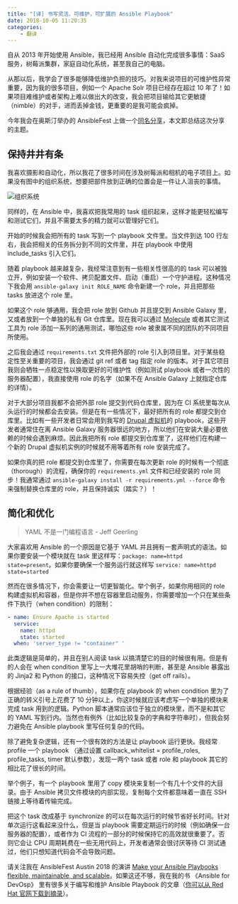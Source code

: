 ```yaml
---
title: "[译] 书写灵活、可维护，可扩展的 Ansible Playbook"
date: 2018-10-05 11:20:35
categories:
    - 翻译
---
```


自从 2013 年开始使用 Ansible，我已经用 Ansible 自动化完成很多事情：SaaS 服务，树莓派集群，家庭自动化系统，甚至我自己的电脑。

从那以后，我学会了很多能够降低维护负担的技巧。对我来说项目的可维护性异常重要，因为我的很多项目，例如一个 Apache Solr 项目已经存在超过 10 年了！如果项目难维护或者架构上难以做出大的改变，我会把项目输给其它更敏捷（nimble）的对手，进而丢掉金钱，更重要的是我可能会疯掉。

今年我会在奥斯汀举办的 AnsibleFest 上做一个[同名分享](https://agenda.fest.ansible.com/SessionDetail.aspx?id=482018)，本文即总结这次分享的主题。

## 保持井井有条

我喜欢摄影和自动化，所以我花了很多时间在涉及树莓派和相机的电子项目上。如果没有图中的组织系统，想要把部件放到正确的位置会是一件让人沮丧的事情。

![组织系统](https://www.ansible.com/hs-fs/hubfs/45982928-455cdb80-c020-11e8-96e4-833efbac87f4.jpg)

同样的，在 Ansible 中，我喜欢把我常用的 task 组织起来，这样才能更轻松编写和测试它们，并且不需要太多的精力就可以管理好它们。

开始的时候我会把所有的 task 写到一个 playbook 文件里。当文件到达 100 行左右，我会把相关的任务拆分到不同的文件里，并在 playbook 中使用 include_tasks 引入它们。

随着 playbook 越来越复杂，我经常注意到有一些相关性很高的的 task 可以被独立开，例如安装一个软件、拷贝配置文件、启动（重启）一个守护进程。这种情况下我会用 `ansible-galaxy init ROLE_NAME` 命令新建一个 role，并且把那些 tasks 放进这个 role 里。

如果这个 role 够通用，我会把 role 放到 Github 并且提交到 Ansible Galaxy 里，又或者放到一个单独的私有 Git 仓库里。现在我可以通过 [Molecule](https://github.com/metacloud/molecule/) 或者其它测试工具为 role 添加一系列的通用测试，哪怕这些 role 被隶属不同的团队的不同项目所使用。

之后我会通过 `requirements.txt` 文件把外部的 role 引入到项目里。对于某些稳定性至关重要的项目，我会通过 git ref 或者 tag 指定 role 的版本。对于其它项目我则会牺牲一点稳定性以换取更好的可维护性（例如测试 playbook 或者一次性的服务器配置），我直接使用 role 的名字（如果不在 Ansible Galaxy 上就指定仓库的详情）。

对于大部分项目我都不会把外部 role 提交到代码仓库里，因为在 CI 系统里每次从头运行的时候都会去安装。但是在有一些情况下，最好把所有的 role 都提交到仓库里。比如有一些开发者日常会用到我写的 [Drupal 虚拟机](https://www.drupalvm.com/)的 playbook，这些开发者通常住在离 Ansible Galaxy 服务器很远的地方，所以他们在安装大量必要依赖的时候会遇到麻烦。因此我把所有 role 都提交到仓库里了，这样他们在构建一个新的 Drupal 虚拟机实例的时候就不用等着所有 role 安装完成了。

如果你真的把 role 都提交到仓库里了，你需要在每次更新 role 的时候有一个彻底（thorough）的流程，确保你的 `requirements.yml` 文件和已经安装的 role 同步！我通常通过 `ansible-galaxy install -r requirements.yml --force` 命令来强制替换仓库里的 role，并且保持诚实（踏实？）！

## 简化和优化

> YAML 不是一门编程语言
> \- Jeff Geerling

大家喜欢用 Ansible 的一个原因是它基于 YAML 并且拥有一套声明式的语法。如果你要安装一个模块就在 task 里这样写：`package: name=httpd state=present`。如果你要确保一个服务运行就这样写 `service: name=httpd state=started`

然而在很多情况下，你会需要让一切更智能化。举个例子，如果你用相同的 role 构建虚拟机和容器，但是你并不想在容器里启动服务，你需要增加一个只在某些条件下执行（when condition）的限制：

```yaml
- name: Ensure Apache is started
  service:
    name: httpd
    state: started
  when: 'server_type != "container" '
```

此类逻辑是简单的，并且在别人阅读 task 以搞清楚它的目的时候很有用。但是有的人会在 when condition 里写上一大堆花里胡哨的判断，甚至是 Ansible 暴露出的 Jinja2 和 Python 的接口，这种情况下容易失控（get off rails）。

根据经验（as a rule of thumb），如果你在 playbook 的 when condition 里为了正确的转义引号上花费了 10 分钟以上，你这时候就应该考虑写一个单独的模块来完成 task 用到的逻辑。Python 脚本通常应该位于独立的模块里，而不是和其它的 YAML 写到行内。当然也有例外（比如比较复杂的字典和字符串时），但我会努力避免在 Ansible playbook 里写任何复杂的代码。

除了避免复杂逻辑，还有一个很有效的方法是让 playbook 运行更快。我经常 profile 一个 playbook （通过设置 callback_whitelist = profile_roles, profile_tasks, timer 默认参数），发现一两个 task 或者 role 和 playbook 其它的相比花了很长的时间。

举个例子，有一个 playbook 里用了 copy 模块来复制一个有几十个文件的大目录。由于 Ansible 拷贝文件模块的内部实现，复制每个文件都意味着一直在 SSH 链接上等待着传输完成。

把这个 task 改成基于 synchronize 的可以在每次运行的时候节省好长时间。针对单次运行这看起来没什么，但是当 playbook 需要定期运行的时候（例如确保一台服务器的配置），或者作为 CI 流程的一部分的时候保持它的高效就很重要了。否则它会让 CPU 周期耗费在一些无用代码上，开发者通常会很讨厌等待 CI 测试通过，他们只想知道代码会不会导致问题。

请关注我在 AnsibleFest Austin 2018 的演讲 [Make your Ansible Playbooks flexible, maintainable, and scalable](https://agenda.fest.ansible.com/SessionDetail.aspx?id=482018)。如果这还不够，我在我的书 《Ansible for DevOsp》 里有很多关于编写和维护 Ansible Playbook 的文章（[你可以从 Red Hat 官网下载到摘录](https://www.ansible.com/resources/ebooks/ansible-for-devops)）。
